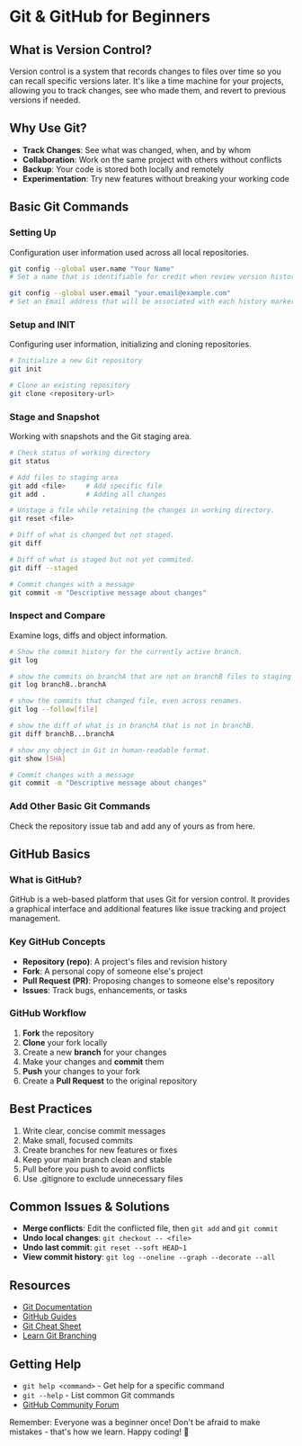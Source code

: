 # Git & GitHub for Beginners

## What is Version Control?

Version control is a system that records changes to files over time so you can recall specific versions later. It's like a time machine for your projects, allowing you to track changes, see who made them, and revert to previous versions if needed.

## Why Use Git?

- **Track Changes**: See what was changed, when, and by whom
- **Collaboration**: Work on the same project with others without conflicts
- **Backup**: Your code is stored both locally and remotely
- **Experimentation**: Try new features without breaking your working code

## Basic Git Commands

### Setting Up

Configuration user information used across all local repositories.

```bash
git config --global user.name "Your Name"
# Set a name that is identifiable for credit when review version history.

git config --global user.email "your.email@example.com"
# Set an Email address that will be associated with each history marker.
```

### Setup and INIT

Configuring user information, initializing and cloning repositories.

```bash
# Initialize a new Git repository
git init

# Clone an existing repository
git clone <repository-url>
```

### Stage and Snapshot

Working with snapshots and the Git staging area.

```bash
# Check status of working directory
git status

# Add files to staging area
git add <file>     # Add specific file
git add .          # Adding all changes

# Unstage a file while retaining the changes in working directory.
git reset <file>         

# Diff of what is changed but not staged.
git diff

# Diff of what is staged but not yet commited.
git diff --staged

# Commit changes with a message
git commit -m "Descriptive message about changes"
```
### Inspect and Compare

Examine logs, diffs and object information.

```bash
# Show the commit history for the currently active branch.
git log

# show the commits on branchA that are not on branchB files to staging area
git log branchB..branchA     

# show the commits that changed file, even across renames.
git log --follow[file]         

# show the diff of what is in branchA that is not in branchB.
git diff branchB...branchA

# show any object in Git in human-readable format.
git show [SHA]

# Commit changes with a message
git commit -m "Descriptive message about changes"
```

### Add Other Basic Git Commands

Check the repository issue tab and add any of yours as from here.

## GitHub Basics

### What is GitHub?

GitHub is a web-based platform that uses Git for version control. It provides a graphical interface and additional features like issue tracking and project management.

### Key GitHub Concepts

- **Repository (repo)**: A project's files and revision history
- **Fork**: A personal copy of someone else's project
- **Pull Request (PR)**: Proposing changes to someone else's repository
- **Issues**: Track bugs, enhancements, or tasks

### GitHub Workflow

1. **Fork** the repository
2. **Clone** your fork locally
3. Create a new **branch** for your changes
4. Make your changes and **commit** them
5. **Push** your changes to your fork
6. Create a **Pull Request** to the original repository

## Best Practices

1. Write clear, concise commit messages
2. Make small, focused commits
3. Create branches for new features or fixes
4. Keep your main branch clean and stable
5. Pull before you push to avoid conflicts
6. Use .gitignore to exclude unnecessary files

## Common Issues & Solutions

- **Merge conflicts**: Edit the conflicted file, then `git add` and `git commit`
- **Undo local changes**: `git checkout -- <file>`
- **Undo last commit**: `git reset --soft HEAD~1`
- **View commit history**: `git log --oneline --graph --decorate --all`

## Resources

- [Git Documentation](https://git-scm.com/doc)
- [GitHub Guides](https://guides.github.com/)
- [Git Cheat Sheet](https://education.github.com/git-cheat-sheet-education.pdf)
- [Learn Git Branching](https://learngitbranching.js.org/)

## Getting Help

- `git help <command>` - Get help for a specific command
- `git --help` - List common Git commands
- [GitHub Community Forum](https://github.com/orgs/community/discussions)

Remember: Everyone was a beginner once! Don't be afraid to make mistakes - that's how we learn. Happy coding! 🚀
